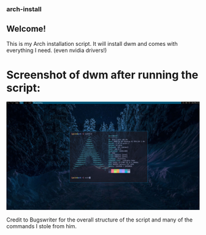 ### arch-install

## Welcome!

This is my Arch installation script. It will install dwm and comes with everything I need. (even nvidia drivers!)

# Screenshot of dwm after running the script:

![dwmarchinstall](https://github.com/CalvinKev/arch-install/blob/main/arch-install-screenshot.png)

Credit to Bugswriter for the overall structure of the script and many of the commands I stole from him.
